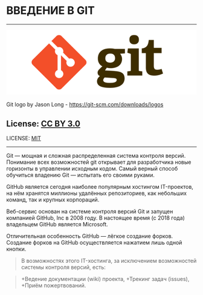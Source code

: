 # ВВЕДЕНИЕ В GIT
---
![logo](./logo.png)

Git logo by Jason Long - https://git-scm.com/downloads/logos

License: [CC BY 3.0](https://creativecommons.org/licenses/by/3.0/)
---
LICENSE: [MIT](./license.md)

---
Git — мощная и сложная распределенная система контроля версий. Понимание всех возможностей git открывает для разработчика новые горизонты в управлении исходным кодом. Самый верный способ обучиться владению Git — испытать его своими руками.

GitHub является сегодня наиболее популярным хостингом IT-проектов, на нём хранятся миллионы удалённых репозиториев, как небольших команд, так и крупных корпораций.

Веб-сервис основан на системе контроля версий Git и запущен компанией GitHub, Inc в 2008 году. В настоящее время (с 2018 года) владельцем GitHub является Microsoft.

Отличительная особенность GitHub — лёгкое создание форков. Создание форков на GitHub осуществляется нажатием лишь одной кнопки.


>В возможностях этого IT-хостинга, за исключением возможностей системы контроля версий, есть:

>+Ведение документации (wiki) проекта,
>+Трекинг задач (issues),
>+Приём пожертвований.

